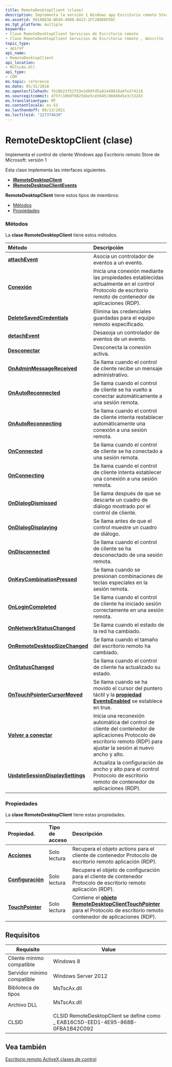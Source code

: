 ```yaml
---
title: RemoteDesktopClient (clase)
description: Implementa la versión 1 Windows app Escritorio remoto Store de Microsoft.
ms.assetid: 0910883A-BD49-4908-8423-1FC280E0FE0C
ms.tgt_platform: multiple
keywords:
- Clase RemoteDesktopClient Servicios de Escritorio remoto
- Clase RemoteDesktopClient Servicios de Escritorio remoto , descrito
topic_type:
- apiref
api_name:
- RemoteDesktopClient
api_location:
- MsTscAx.dll
api_type:
- COM
ms.topic: reference
ms.date: 05/31/2018
ms.openlocfilehash: fb10b23f52f53e2d89fd5a81449818a8fe374116
ms.sourcegitcommit: d75fc10b9f0825bbe5ce5045c90d4045e3c53243
ms.translationtype: MT
ms.contentlocale: es-ES
ms.lasthandoff: 09/13/2021
ms.locfileid: "127374630"
---
```

# <a name="remotedesktopclient-class"></a>RemoteDesktopClient (clase)

Implementa el control de cliente Windows app Escritorio remoto Store de Microsoft: versión 1

Esta clase implementa las interfaces siguientes.

-   [**IRemoteDesktopClient**](/windows/win32/api/rdpappcontainerclient/nn-rdpappcontainerclient-iremotedesktopclient)
-   [**IRemoteDesktopClientEvents**](iremotedesktopclientevents.md)

**RemoteDesktopClient** tiene estos tipos de miembros:

-   [Métodos](#methods)
-   [Propiedades](#properties)

### <a name="methods"></a>Métodos

La **clase RemoteDesktopClient** tiene estos métodos.



| Método                                                                                      | Descripción                                                                                                                                                        |
|:--------------------------------------------------------------------------------------------|:-------------------------------------------------------------------------------------------------------------------------------------------------------------------|
| [**attachEvent**](/windows/win32/api/rdpappcontainerclient/nf-rdpappcontainerclient-iremotedesktopclient-attachevent)                                     | Asocia un controlador de eventos a un evento.<br/>                                                                                                                  |
| [**Conexión**](/windows/win32/api/rdpappcontainerclient/nf-rdpappcontainerclient-iremotedesktopclient-connect)                                             | Inicia una conexión mediante las propiedades establecidas actualmente en el control Protocolo de escritorio remoto de contenedor de aplicaciones (RDP).<br/>                         |
| [**DeleteSavedCredentials**](/windows/win32/api/rdpappcontainerclient/nf-rdpappcontainerclient-iremotedesktopclient-deletesavedcredentials)               | Elimina las credenciales guardadas para el equipo remoto especificado.<br/>                                                                                            |
| [**detachEvent**](/windows/win32/api/rdpappcontainerclient/nf-rdpappcontainerclient-iremotedesktopclient-detachevent)                                     | Desasoja un controlador de eventos de un evento.<br/>                                                                                                                |
| [**Desconectar**](/windows/win32/api/rdpappcontainerclient/nf-rdpappcontainerclient-iremotedesktopclient-disconnect)                                       | Desconecta la conexión activa.<br/>                                                                                                                      |
| [**OnAdminMessageReceived**](iremotedesktopclientevents-onadminmessagereceived.md)         | Se llama cuando el control de cliente recibe un mensaje administrativo.<br/>                                                                                      |
| [**OnAutoReconnected**](iremotedesktopclientevents-onautoreconnected.md)                   | Se llama cuando el control de cliente se ha vuelto a conectar automáticamente a una sesión remota.<br/>                                                                       |
| [**OnAutoReconnecting**](iremotedesktopclientevents-onautoreconnecting.md)                 | Se llama cuando el control de cliente intenta restablecer automáticamente una conexión a una sesión remota.<br/>                                                  |
| [**OnConnected**](iremotedesktopclientevents-onconnected.md)                               | Se llama cuando el control de cliente se ha conectado a una sesión remota.<br/>                                                                                       |
| [**OnConnecting**](iremotedesktopclientevents-onconnecting.md)                             | Se llama cuando el control de cliente intenta establecer una conexión a una sesión remota.<br/>                                                                  |
| [**OnDialogDismissed**](iremotedesktopclientevents-ondialogdismissed.md)                   | Se llama después de que se descarte un cuadro de diálogo mostrado por el control de cliente.<br/>                                                                                 |
| [**OnDialogDisplaying**](iremotedesktopclientevents-ondialogdisplaying.md)                 | Se llama antes de que el control muestre un cuadro de diálogo.<br/>                                                                                                        |
| [**OnDisconnected**](iremotedesktopclientevents-ondisconnected.md)                         | Se llama cuando el control de cliente se ha desconectado de una sesión remota.<br/>                                                                             |
| [**OnKeyCombinationPressed**](iremotedesktopclientevents-onkeycombinationpressed.md)       | Se llama cuando se presionan combinaciones de teclas especiales en la sesión remota.<br/>                                                                                 |
| [**OnLoginCompleted**](iremotedesktopclientevents-onlogincompleted.md)                     | Se llama cuando el control de cliente ha iniciado sesión correctamente en una sesión remota.<br/>                                                                          |
| [**OnNetworkStatusChanged**](iremotedesktopclientevents-onnetworkstatuschanged.md)         | Se llama cuando el estado de la red ha cambiado.<br/>                                                                                                             |
| [**OnRemoteDesktopSizeChanged**](iremotedesktopclientevents-onremotedesktopsizechanged.md) | Se llama cuando el tamaño del escritorio remoto ha cambiado.<br/>                                                                                                        |
| [**OnStatusChanged**](iremotedesktopclientevents-onstatuschanged.md)                       | Se llama cuando el control de cliente ha actualizado su estado.<br/>                                                                                                  |
| [**OnTouchPointerCursorMoved**](iremotedesktopclientevents-ontouchpointercursormoved.md)   | Se llama cuando se ha movido el cursor del puntero táctil y la [**propiedad EventsEnabled**](/windows/win32/api/rdpappcontainerclient/nf-rdpappcontainerclient-iremotedesktopclienttouchpointer-get_eventsenabled) se establece en true.<br/> |
| [**Volver a conectar**](/windows/win32/api/rdpappcontainerclient/nf-rdpappcontainerclient-iremotedesktopclient-reconnect)                                         | Inicia una reconexión automática del control de cliente del contenedor de aplicaciones Protocolo de escritorio remoto (RDP) para ajustar la sesión al nuevo ancho y alto.<br/>   |
| [**UpdateSessionDisplaySettings**](/windows/win32/api/rdpappcontainerclient/nf-rdpappcontainerclient-iremotedesktopclient-updatesessiondisplaysettings)   | Actualiza la configuración de ancho y alto para el control Protocolo de escritorio remoto de contenedor de aplicaciones (RDP).<br/>                                               |



 

### <a name="properties"></a>Propiedades

La **clase RemoteDesktopClient** tiene estas propiedades.



| Propiedad.                                                             | Tipo de acceso          | Descripción                                                                                                                                                            |
|:---------------------------------------------------------------------|:---------------------|:-----------------------------------------------------------------------------------------------------------------------------------------------------------------------|
| [**Acciones**](/windows/win32/api/rdpappcontainerclient/nf-rdpappcontainerclient-iremotedesktopclient-get_actions)<br/>           | Solo lectura<br/> | Recupera el objeto actions para el cliente de contenedor Protocolo de escritorio remoto aplicación (RDP).<br/>                                                                    |
| [**Configuración**](iremotedesktopclient-settings.md)<br/>         | Solo lectura<br/> | Recupera el objeto de configuración para el cliente de contenedor Protocolo de escritorio remoto aplicación (RDP).<br/>                                                                   |
| [**TouchPointer**](/windows/win32/api/rdpappcontainerclient/nf-rdpappcontainerclient-iremotedesktopclient-get_touchpointer)<br/> | Solo lectura<br/> | Contiene el [**objeto RemoteDesktopClientTouchPointer**](/windows/win32/api/rdpappcontainerclient/nn-rdpappcontainerclient-iremotedesktopclienttouchpointer) para el Protocolo de escritorio remoto contenedor de aplicaciones (RDP).<br/> |



 

## <a name="requirements"></a>Requisitos



| Requisito | Value |
|-------------------------------------|------------------------------------------------------------------------------------------|
| Cliente mínimo compatible<br/> | Windows 8<br/>                                                                     |
| Servidor mínimo compatible<br/> | Windows Server 2012<br/>                                                           |
| Biblioteca de tipos<br/>             | <dl> <dt>MsTscAx.dll</dt> </dl>   |
| Archivo DLL<br/>                      | <dl> <dt>MsTscAx.dll</dt> </dl>   |
| CLSID<br/>                    | CLSID RemoteDesktopClient se define como \_ EAB16C5D-EED1-4E95-868B-0FBA1B42C092<br/> |



## <a name="see-also"></a>Vea también

<dl> <dt>

[Escritorio remoto ActiveX clases de control](remote-desktop-activex-control-classes.md)
</dt> </dl>

 

